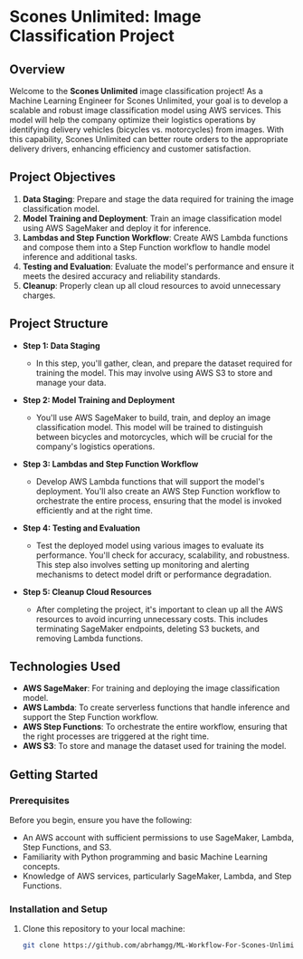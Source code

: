 # Scones Unlimited: Image Classification Project

## Overview

Welcome to the **Scones Unlimited** image classification project! As a Machine Learning Engineer for Scones Unlimited, your goal is to develop a scalable and robust image classification model using AWS services. This model will help the company optimize their logistics operations by identifying delivery vehicles (bicycles vs. motorcycles) from images. With this capability, Scones Unlimited can better route orders to the appropriate delivery drivers, enhancing efficiency and customer satisfaction.

## Project Objectives

1. **Data Staging**: Prepare and stage the data required for training the image classification model.
2. **Model Training and Deployment**: Train an image classification model using AWS SageMaker and deploy it for inference.
3. **Lambdas and Step Function Workflow**: Create AWS Lambda functions and compose them into a Step Function workflow to handle model inference and additional tasks.
4. **Testing and Evaluation**: Evaluate the model's performance and ensure it meets the desired accuracy and reliability standards.
5. **Cleanup**: Properly clean up all cloud resources to avoid unnecessary charges.

## Project Structure

- **Step 1: Data Staging**
  - In this step, you'll gather, clean, and prepare the dataset required for training the model. This may involve using AWS S3 to store and manage your data.
  
- **Step 2: Model Training and Deployment**
  - You'll use AWS SageMaker to build, train, and deploy an image classification model. This model will be trained to distinguish between bicycles and motorcycles, which will be crucial for the company's logistics operations.
  
- **Step 3: Lambdas and Step Function Workflow**
  - Develop AWS Lambda functions that will support the model's deployment. You'll also create an AWS Step Function workflow to orchestrate the entire process, ensuring that the model is invoked efficiently and at the right time.
  
- **Step 4: Testing and Evaluation**
  - Test the deployed model using various images to evaluate its performance. You'll check for accuracy, scalability, and robustness. This step also involves setting up monitoring and alerting mechanisms to detect model drift or performance degradation.
  
- **Step 5: Cleanup Cloud Resources**
  - After completing the project, it's important to clean up all the AWS resources to avoid incurring unnecessary costs. This includes terminating SageMaker endpoints, deleting S3 buckets, and removing Lambda functions.

## Technologies Used

- **AWS SageMaker**: For training and deploying the image classification model.
- **AWS Lambda**: To create serverless functions that handle inference and support the Step Function workflow.
- **AWS Step Functions**: To orchestrate the entire workflow, ensuring that the right processes are triggered at the right time.
- **AWS S3**: To store and manage the dataset used for training the model.

## Getting Started

### Prerequisites

Before you begin, ensure you have the following:

- An AWS account with sufficient permissions to use SageMaker, Lambda, Step Functions, and S3.
- Familiarity with Python programming and basic Machine Learning concepts.
- Knowledge of AWS services, particularly SageMaker, Lambda, and Step Functions.

### Installation and Setup

1. Clone this repository to your local machine:
   ```bash
   git clone https://github.com/abrhamgg/ML-Workflow-For-Scones-Unlimited.git
